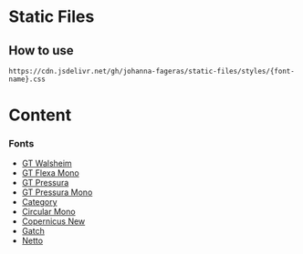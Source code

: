 # Static Files

## How to use

```
https://cdn.jsdelivr.net/gh/johanna-fageras/static-files/styles/{font-name}.css
```

# Content

### Fonts

- [GT Walsheim](https://github.com/johanna-fageras/static-files/blob/main/styles/gt-walsheim.css)
- [GT Flexa Mono](https://github.com/johanna-fageras/static-files/blob/main/styles/gt-flexa-mono.css)
- [GT Pressura](https://github.com/johanna-fageras/static-files/blob/main/styles/gt-pressura.css)
- [GT Pressura Mono](https://github.com/johanna-fageras/static-files/blob/main/styles/gt-pressura-mono.css)
- [Category](https://github.com/johanna-fageras/static-files/blob/main/styles/category.css)
- [Circular Mono](https://github.com/johanna-fageras/static-files/blob/main/styles/circular-mono.css)
- [Copernicus New](https://github.com/johanna-fageras/static-files/blob/main/styles/copernicus-new.css)
- [Gatch](https://github.com/johanna-fageras/static-files/blob/main/styles/gatch.css)
- [Netto](https://github.com/johanna-fageras/static-files/blob/main/styles/netto.css)
